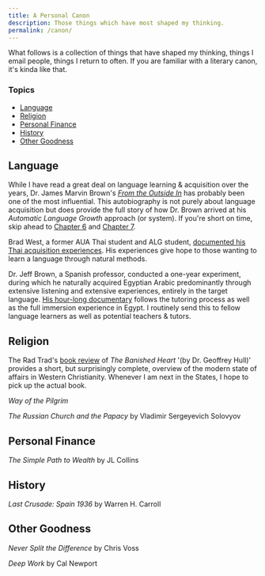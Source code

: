```yaml
---
title: A Personal Canon
description: Those things which have most shaped my thinking.
permalink: /canon/
---
```


What follows is a collection of things that have shaped my thinking, things I email people, things I return to often. If you are familiar with a literary canon, it's kinda like that.

<div class="row">

  <div class="canon-contents">
    <h3>Topics</h3>
    <ul>
      <li><a href="#language">Language</a></li>
      <li><a href="#religion">Religion</a></li>
      <li><a href="#personal-finance">Personal Finance</a></li>
      <li><a href="#history">History</a></li>
      <li><a href="#other-goodness">Other Goodness</a></li>
    </ul>
  </div>

</div>

## Language

While I have read a great deal on language learning & acquisition over the years, Dr. James Marvin Brown's [*From the Outside In*](https://bradonomics.com/brown-autobiography/) has probably been one of the most influential. This autobiography is not purely about language acquisition but does provide the full story of how Dr. Brown arrived at his *Automatic Language Growth* approach (or system). If you're short on time, skip ahead to [Chapter 6](https://bradonomics.com/brown-autobiography/#chapter-6) and [Chapter 7](https://bradonomics.com/brown-autobiography/#chapter-7).

Brad West, a former AUA Thai student and ALG student, [documented his Thai acquisition experiences](https://bradonomics.com/second-language/). His experiences give hope to those wanting to learn a language through natural methods.

Dr. Jeff Brown, a Spanish professor, conducted a one-year experiment, during which he naturally acquired Egyptian Arabic predominantly through extensive listening and extensive experiences, entirely in the target language. [His hour-long documentary](https://www.youtube.com/watch?v=illApgaLgGA) follows the tutoring process as well as the full immersion experience in Egypt. I routinely send this to fellow language learners as well as potential teachers & tutors.

## Religion

The Rad Trad's [book review](https://theradtrad.blogspot.com/2013/08/book-review-banished-heart-origins-of.html) of *The Banished Heart* '(by Dr. Geoffrey Hull)' provides a short, but surprisingly complete, overview of the modern state of affairs in Western Christianity. Whenever I am next in the States, I hope to pick up the actual book.

*Way of the Pilgrim*

*The Russian Church and the Papacy* by Vladimir Sergeyevich Solovyov

## Personal Finance

*The Simple Path to Wealth* by JL Collins

## History

*Last Crusade: Spain 1936* by Warren H. Carroll

## Other Goodness

*Never Split the Difference* by Chris Voss

*Deep Work* by Cal Newport
